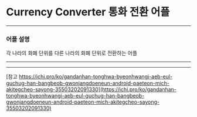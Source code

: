 # Currency Converter 통화 전환 어플

***
### 어플 설명
각 나라의 화폐 단위를 다른 나라의 화폐 단위로 전환하는 어플
***


***
[참고 https://ichi.pro/ko/gandanhan-tonghwa-byeonhwangi-aeb-eul-guchug-han-bangbeob-gwonjangdoeneun-android-paeteon-mich-akitegcheo-sayong-35503202091330](https://ichi.pro/ko/gandanhan-tonghwa-byeonhwangi-aeb-eul-guchug-han-bangbeob-gwonjangdoeneun-android-paeteon-mich-akitegcheo-sayong-35503202091330)
